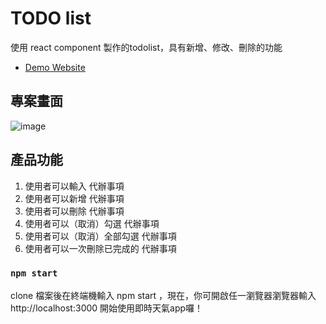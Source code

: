 # TODO list
使用 react component 製作的todolist，具有新增、修改、刪除的功能
- [Demo Website](https://penuts27.github.io/todo-list)

## 專案畫面
![image](https://github.com/penuts27/realtime-weather-app/blob/main/todo-list-demo.png)
## 產品功能
1. 使用者可以輸入 代辦事項
2. 使用者可以新增 代辦事項
3. 使用者可以刪除 代辦事項
4. 使用者可以（取消）勾選 代辦事項
5. 使用者可以（取消）全部勾選 代辦事項
6. 使用者可以一次刪除已完成的 代辦事項

### `npm start`
clone 檔案後在終端機輸入 npm start ，現在，你可開啟任一瀏覽器瀏覽器輸入 http://localhost:3000 開始使用即時天氣app囉！




